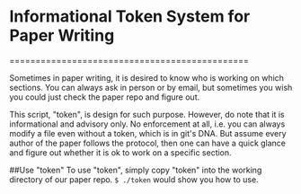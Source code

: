 # Informational Token System for Paper Writing
==============================================

Sometimes in paper writing, it is desired to know who is working on which sections. You can always ask in person or by email, but sometimes you wish you could just check the paper repo and figure out.

This script, "token", is design for such purpose. However, do note that it is informational and advisory only. No enforcement at all, i.e. you can always modify a file even without a token, which is in git's DNA. But assume every author of the paper follows the protocol, then one can have a quick glance and figure out whether it is ok to work on a specific section.

##Use "token"
To use "token", simply copy "token" into the working directory of our paper repo.
`$ ./token` would show you how to use.
